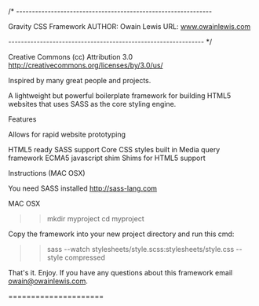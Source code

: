 /* --------------------------------------------------------------

Gravity CSS Framework
AUTHOR: Owain Lewis
URL: www.owainlewis.com

-------------------------------------------------------------- */

Creative Commons (cc) Attribution 3.0
http://creativecommons.org/licenses/by/3.0/us/

Inspired by many great people and projects.

A lightweight but powerful boilerplate framework for building HTML5 websites that uses SASS as the core styling engine. 

Features

Allows for rapid website prototyping

HTML5 ready
SASS support
Core CSS styles built in
Media query framework
ECMA5 javascript shim
Shims for HTML5 support

Instructions (MAC OSX)

You need SASS installed http://sass-lang.com

MAC OSX

>> mkdir myproject
>> cd myproject

Copy the framework into your new project directory and run this cmd: 

>> sass --watch stylesheets/style.scss:stylesheets/style.css --style compressed

That's it. Enjoy. If you have any questions about this framework email owain@owainlewis.com.

=====================




